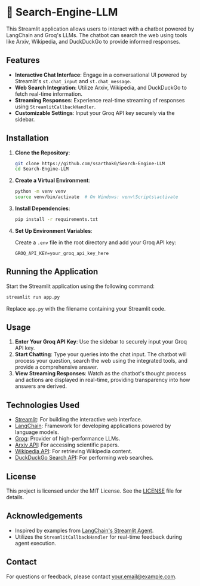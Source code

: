 # 🔎 Search-Engine-LLM

This Streamlit application allows users to interact with a chatbot powered by LangChain and Groq's LLMs. The chatbot can search the web using tools like Arxiv, Wikipedia, and DuckDuckGo to provide informed responses.

## Features

- **Interactive Chat Interface**: Engage in a conversational UI powered by Streamlit's `st.chat_input` and `st.chat_message`.
- **Web Search Integration**: Utilize Arxiv, Wikipedia, and DuckDuckGo to fetch real-time information.
- **Streaming Responses**: Experience real-time streaming of responses using `StreamlitCallbackHandler`.
- **Customizable Settings**: Input your Groq API key securely via the sidebar.

## Installation

1. **Clone the Repository**:

   ```bash
   git clone https://github.com/ssarthak0/Search-Engine-LLM
   cd Search-Engine-LLM
   ```

2. **Create a Virtual Environment**:

   ```bash
   python -m venv venv
   source venv/bin/activate  # On Windows: venv\Scripts\activate
   ```

3. **Install Dependencies**:

   ```bash
   pip install -r requirements.txt
   ```

4. **Set Up Environment Variables**:

   Create a `.env` file in the root directory and add your Groq API key:

   ```env
   GROQ_API_KEY=your_groq_api_key_here
   ```

## Running the Application

Start the Streamlit application using the following command:

```bash
streamlit run app.py
```

Replace `app.py` with the filename containing your Streamlit code.

## Usage

1. **Enter Your Groq API Key**: Use the sidebar to securely input your Groq API key.
2. **Start Chatting**: Type your queries into the chat input. The chatbot will process your question, search the web using the integrated tools, and provide a comprehensive answer.
3. **View Streaming Responses**: Watch as the chatbot's thought process and actions are displayed in real-time, providing transparency into how answers are derived.

## Technologies Used

- [Streamlit](https://streamlit.io/): For building the interactive web interface.
- [LangChain](https://www.langchain.com/): Framework for developing applications powered by language models.
- [Groq](https://groq.com/): Provider of high-performance LLMs.
- [Arxiv API](https://arxiv.org/help/api/index): For accessing scientific papers.
- [Wikipedia API](https://www.mediawiki.org/wiki/API:Main_page): For retrieving Wikipedia content.
- [DuckDuckGo Search API](https://duckduckgo.com/api): For performing web searches.

## License

This project is licensed under the MIT License. See the [LICENSE](LICENSE) file for details.

## Acknowledgements

- Inspired by examples from [LangChain's Streamlit Agent](https://github.com/langchain-ai/streamlit-agent).
- Utilizes the `StreamlitCallbackHandler` for real-time feedback during agent execution.

## Contact

For questions or feedback, please contact [your.email@example.com](mailto:your.email@example.com).
